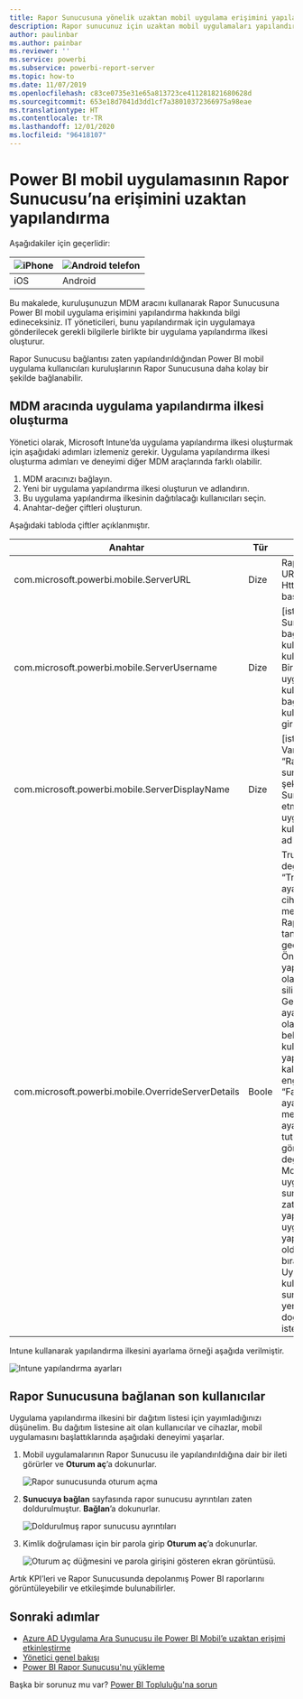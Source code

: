 ```yaml
---
title: Rapor Sunucusuna yönelik uzaktan mobil uygulama erişimini yapılandırma
description: Rapor sunucunuz için uzaktan mobil uygulamaları yapılandırmayı öğrenin.
author: paulinbar
ms.author: painbar
ms.reviewer: ''
ms.service: powerbi
ms.subservice: powerbi-report-server
ms.topic: how-to
ms.date: 11/07/2019
ms.openlocfilehash: c83ce0735e31e65a813723ce411281821680628d
ms.sourcegitcommit: 653e18d7041d3dd1cf7a38010372366975a98eae
ms.translationtype: HT
ms.contentlocale: tr-TR
ms.lasthandoff: 12/01/2020
ms.locfileid: "96418107"
---
```

# <a name="configure-power-bi-mobile-app-access-to-report-server-remotely"></a>Power BI mobil uygulamasının Rapor Sunucusu’na erişimini uzaktan yapılandırma

Aşağıdakiler için geçerlidir:

| ![iPhone](./media/configure-powerbi-mobile-apps-remote/ios-logo-40-px.png) | ![Android telefon](./media/configure-powerbi-mobile-apps-remote/android-logo-40-px.png) |
|:--- |:--- |
| iOS |Android |

Bu makalede, kuruluşunuzun MDM aracını kullanarak Rapor Sunucusuna Power BI mobil uygulama erişimini yapılandırma hakkında bilgi edineceksiniz. IT yöneticileri, bunu yapılandırmak için uygulamaya gönderilecek gerekli bilgilerle birlikte bir uygulama yapılandırma ilkesi oluşturur. 

 Rapor Sunucusu bağlantısı zaten yapılandırıldığından Power BI mobil uygulama kullanıcıları kuruluşlarının Rapor Sunucusuna daha kolay bir şekilde bağlanabilir. 

## <a name="create-the-app-configuration-policy-in-mdm-tool"></a>MDM aracında uygulama yapılandırma ilkesi oluşturma 

Yönetici olarak, Microsoft Intune’da uygulama yapılandırma ilkesi oluşturmak için aşağıdaki adımları izlemeniz gerekir. Uygulama yapılandırma ilkesi oluşturma adımları ve deneyimi diğer MDM araçlarında farklı olabilir. 

1. MDM aracınızı bağlayın. 
2. Yeni bir uygulama yapılandırma ilkesi oluşturun ve adlandırın. 
3. Bu uygulama yapılandırma ilkesinin dağıtılacağı kullanıcıları seçin. 
4. Anahtar-değer çiftleri oluşturun. 

Aşağıdaki tabloda çiftler açıklanmıştır.

|Anahtar  |Tür  |Açıklama  |
|---------|---------|---------|
| com.microsoft.powerbi.mobile.ServerURL | Dize | Rapor Sunucusu URL'si <br> Http/https ile başlamalıdır |
| com.microsoft.powerbi.mobile.ServerUsername | Dize | [isteğe bağlı] <br> Sunucuya bağlanmak için kullanılacak kullanıcı adı. <br> Bir tane yoksa, uygulama kullanıcıdan bağlantı için kullanıcı adı girmesini ister.| 
| com.microsoft.powerbi.mobile.ServerDisplayName | Dize | [isteğe bağlı] <br> Varsayılan değer “Rapor sunucusu” şeklindedir <br> Sunucuyu temsil etmek üzere uygulamada kullanılan kolay ad | 
| com.microsoft.powerbi.mobile.OverrideServerDetails | Boole | True varsayılan değerdir <br>“True” olarak ayarlanırsa mobil cihazda zaten mevcut olan tüm Rapor Sunucusu tanımlarını geçersiz kılar. Önceden yapılandırılmış olan sunucular silinir. <br> Geçersiz Kılma ayarının True olarak belirlenmesi de kullanıcının bu yapılandırmayı kaldırmasını engeller. <br> “False” olarak ayarlandığında mevcut tüm ayarlar tutulurken gönderilen değerler eklenir. <br> Mobil uygulamada aynı sunucu URL’si zaten yapılandırılmışsa, uygulama bu yapılandırmayı olduğu gibi bırakır. Uygulama, kullanıcıdan aynı sunucu için yeniden kimlik doğrulamasını istemez. |

Intune kullanarak yapılandırma ilkesini ayarlama örneği aşağıda verilmiştir.

![Intune yapılandırma ayarları](media/configure-powerbi-mobile-apps-remote/power-bi-ios-remote-configuration-settings.png)

## <a name="end-users-connecting-to-report-server"></a>Rapor Sunucusuna bağlanan son kullanıcılar

 Uygulama yapılandırma ilkesini bir dağıtım listesi için yayımladığınızı düşünelim. Bu dağıtım listesine ait olan kullanıcılar ve cihazlar, mobil uygulamasını başlattıklarında aşağıdaki deneyimi yaşarlar. 

1. Mobil uygulamalarının Rapor Sunucusu ile yapılandırıldığına dair bir ileti görürler ve **Oturum aç**’a dokunurlar.

    ![Rapor sunucusunda oturum açma](media/configure-powerbi-mobile-apps-remote/power-bi-config-server-sign-in.png)

2.  **Sunucuya bağlan** sayfasında rapor sunucusu ayrıntıları zaten doldurulmuştur. **Bağlan**’a dokunurlar.

    ![Doldurulmuş rapor sunucusu ayrıntıları](media/configure-powerbi-mobile-apps-remote/power-bi-ios-remote-configure-connect-server.png)

3. Kimlik doğrulaması için bir parola girip **Oturum aç**’a dokunurlar. 

    ![Oturum aç düğmesini ve parola girişini gösteren ekran görüntüsü.](media/configure-powerbi-mobile-apps-remote/power-bi-config-server-address.png)

Artık KPI’leri ve Rapor Sunucusunda depolanmış Power BI raporlarını görüntüleyebilir ve etkileşimde bulunabilirler.

## <a name="next-steps"></a>Sonraki adımlar

- [Azure AD Uygulama Ara Sunucusu ile Power BI Mobil’e uzaktan erişimi etkinleştirme](/azure/active-directory/manage-apps/application-proxy-integrate-with-power-bi)
- [Yönetici genel bakışı](admin-handbook-overview.md)  
- [Power BI Rapor Sunucusu'nu yükleme](install-report-server.md)  

Başka bir sorunuz mu var? [Power BI Topluluğu'na sorun](https://community.powerbi.com/)